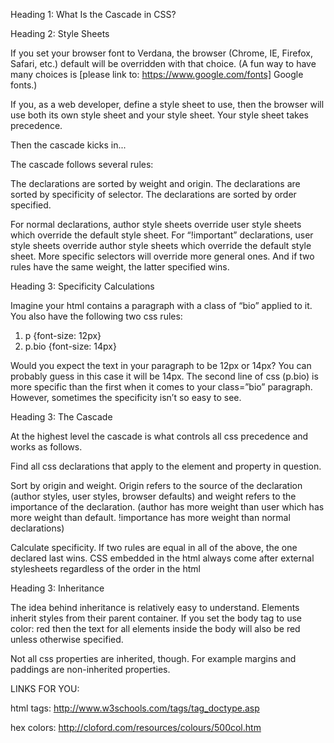 Heading 1: What Is the Cascade in CSS?

Heading 2: Style Sheets

If you set your browser font to Verdana, the browser (Chrome, IE, Firefox, Safari, etc.) default will be overridden with that choice. (A fun way to have many choices is [please link to: https://www.google.com/fonts] Google fonts.)

If you, as a web developer, define a style sheet to use, then the  browser will use both its own style sheet and your style sheet.  Your style sheet takes precedence.

Then the cascade kicks in...

The cascade follows several rules:

The declarations are sorted by weight and origin.
The declarations are sorted by specificity of selector.
The declarations are sorted by order specified.

For normal declarations, author style sheets override user style sheets which override the default style sheet. For “!important” declarations, user style sheets override author style sheets which override the default style sheet. More specific selectors will override more general ones. And if two rules have the same weight, the latter specified wins.

Heading 3:  Specificity Calculations

Imagine your html contains a paragraph with a class of “bio” applied to it. You also have the following two css rules:

1.  p {font-size: 12px}
2.  p.bio {font-size: 14px}

Would you expect the text in your paragraph to be 12px or 14px? You can probably guess in this case it will be 14px. The second line of css (p.bio) is more specific than the first when it comes to your class=”bio” paragraph. However, sometimes the specificity isn’t so easy to see.

Heading 3:  The Cascade

At the highest level the cascade is what controls all css precedence and works as follows.

Find all css declarations that apply to the element and property in question.

Sort by origin and weight. Origin refers to the source of the declaration (author styles, user styles, browser defaults) and weight refers to the importance of the declaration. (author has more weight than user which has more weight than default. !importance has more weight than normal declarations)

Calculate specificity. If two rules are equal in all of the above, the one declared last wins. CSS embedded in the html always come after external stylesheets regardless of the order in the html


Heading 3:  Inheritance

The idea behind inheritance is relatively easy to understand. Elements inherit styles from their parent container. If you set the body tag to use color: red then the text for all elements inside the body will also be red unless otherwise specified.

Not all css properties are inherited, though. For example margins and paddings are non-inherited properties.



LINKS FOR YOU:

html tags:  http://www.w3schools.com/tags/tag_doctype.asp

hex colors:  http://cloford.com/resources/colours/500col.htm